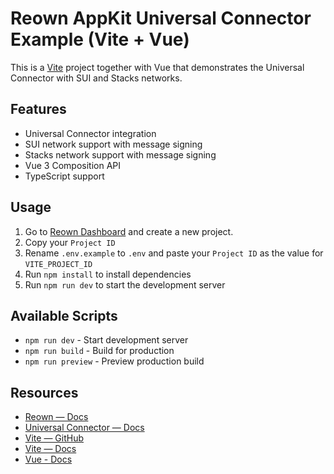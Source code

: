 # Reown AppKit Universal Connector Example (Vite + Vue)

This is a [Vite](https://vitejs.dev) project together with Vue that demonstrates the Universal Connector with SUI and Stacks networks.

## Features

- Universal Connector integration
- SUI network support with message signing
- Stacks network support with message signing
- Vue 3 Composition API
- TypeScript support

## Usage

1. Go to [Reown Dashboard](https://dashboard.reown.com) and create a new project.
2. Copy your `Project ID`
3. Rename `.env.example` to `.env` and paste your `Project ID` as the value for `VITE_PROJECT_ID`
4. Run `npm install` to install dependencies
5. Run `npm run dev` to start the development server

## Available Scripts

- `npm run dev` - Start development server
- `npm run build` - Build for production
- `npm run preview` - Preview production build

## Resources

- [Reown — Docs](https://docs.reown.com)
- [Universal Connector — Docs](https://docs.reown.com/appkit/universal-connector)
- [Vite — GitHub](https://github.com/vitejs/vite)
- [Vite — Docs](https://vitejs.dev/guide/)
- [Vue - Docs](https://vuejs.org/guide/introduction)
